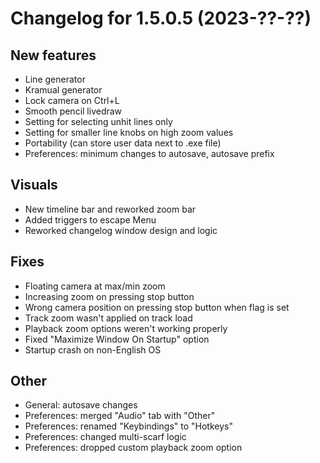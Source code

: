 # Changelog for 1.5.0.5 (2023-??-??)

## New features
* Line generator
* Kramual generator
* Lock camera on Ctrl+L
* Smooth pencil livedraw
* Setting for selecting unhit lines only
* Setting for smaller line knobs on high zoom values
* Portability (can store user data next to .exe file)
* Preferences: minimum changes to autosave, autosave prefix

## Visuals
* New timeline bar and reworked zoom bar
* Added triggers to escape Menu
* Reworked changelog window design and logic

## Fixes
* Floating camera at max/min zoom
* Increasing zoom on pressing stop button
* Wrong camera position on pressing stop button when flag is set
* Track zoom wasn't applied on track load
* Playback zoom options weren't working properly
* Fixed "Maximize Window On Startup" option
* Startup crash on non-English OS

## Other
* General: autosave changes
* Preferences: merged "Audio" tab with "Other"
* Preferences: renamed "Keybindings" to "Hotkeys"
* Preferences: changed multi-scarf logic
* Preferences: dropped custom playback zoom option
